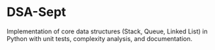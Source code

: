 # DSA-Sept
Implementation of core data structures (Stack, Queue, Linked List) in Python with unit tests, complexity analysis, and documentation.

